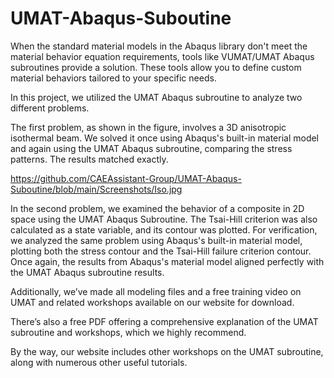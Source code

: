 # UMAT-Abaqus-Suboutine
 When the standard material models in the Abaqus library don't meet the material behavior equation requirements, tools like VUMAT/UMAT Abaqus subroutines provide a solution. These tools allow you to define custom material behaviors tailored to your specific needs.

In this project, we utilized the UMAT Abaqus subroutine to analyze two different problems.

The first problem, as shown in the figure, involves a 3D anisotropic isothermal beam. We solved it once using Abaqus's built-in material model and again using the UMAT Abaqus subroutine, comparing the stress patterns. The results matched exactly.

https://github.com/CAEAssistant-Group/UMAT-Abaqus-Suboutine/blob/main/Screenshots/Iso.jpg

In the second problem, we examined the behavior of a composite in 2D space using the UMAT Abaqus Subroutine. The Tsai-Hill criterion was also calculated as a state variable, and its contour was plotted. For verification, we analyzed the same problem using Abaqus's built-in material model, plotting both the stress contour and the Tsai-Hill failure criterion contour. Once again, the results from Abaqus's material model aligned perfectly with the UMAT Abaqus subroutine results.

Additionally, we’ve made all modeling files and a free training video on UMAT and related workshops available on our website for download.

There’s also a free PDF offering a comprehensive explanation of the UMAT subroutine and workshops, which we highly recommend.

By the way, our website includes other workshops on the UMAT subroutine, along with numerous other useful tutorials.
